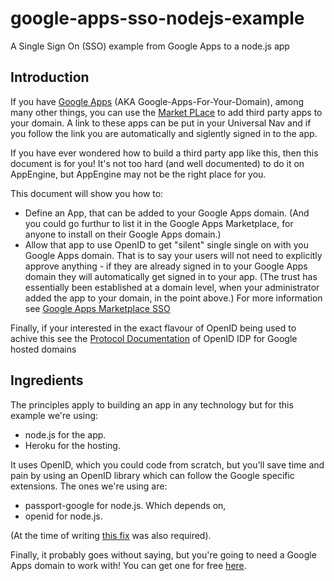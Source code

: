 google-apps-sso-nodejs-example
==============================

A Single Sign On (SSO) example from Google Apps to a node.js app

## Introduction
If you have 
[Google Apps](http://www.google.com/enterprise/apps/) 
(AKA Google-Apps-For-Your-Domain), among many other things, you can use the
[Market PLace](https://www.google.com/enterprise/marketplace/) 
to add third  party apps to your domain. A link to these apps can be put in
your Universal Nav and if you follow the link you are automatically and 
siglently signed in to the app.

If you have ever wondered how to build a third party app like this, then this
document is for you! It's not too hard (and well documented) to do it on
AppEngine, but AppEngine may not be the right place for you.

This document will show you how to:
- Define an App, that can be added to your Google Apps domain. (And you could
go furthur to list it in the Google Apps Marketplace, for anyone to install on 
their Google Apps domain.)
- Allow that app to use OpenID to get "silent" single single on with you Google 
Apps domain. That is to say your users will not need to explicitly approve 
anything - if they are already signed in to your Google Apps domain they will
automatically get signed in to your app. (The trust has essentially been 
established at a domain level, when your administrator added the app to your
domain, in the point above.) For more information see 
[Google Apps Marketplace SSO](https://developers.google.com/google-apps/marketplace/sso)

Finally, if your interested in the exact flavour of OpenID being used to achive this
see the 
[Protocol Documentation](https://sites.google.com/site/oauthgoog/fedlogininterp/openiddiscovery)
of OpenID IDP for Google hosted domains

## Ingredients
The principles apply to building an app in any technology but for this example
we're using:
- node.js for the app.
- Heroku for the hosting.

It uses OpenID, which you could code from scratch, but you'll save
time and pain by using an OpenID library which can follow the Google specific 
extensions. The ones we're using are:
- passport-google for node.js. Which depends on,
- openid for node.js. 

(At the time of writing
[this fix](https://github.com/aogriffiths/node-openid/commit/d798cb4998935afbe905b58cb0ff710005b9d226)
was also required).

Finally, it probably goes without saying, but you're going to need a Google Apps
domain to work with! You can get one for free 
[here](https://www.google.com/a/cpanel/standard/new3).

